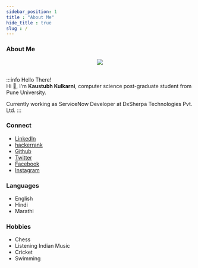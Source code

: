 ```yaml
---
sidebar_position: 1
title : "About Me"
hide_title : true
slug : /
---
```


### About Me

<div align="center">
  <img id="my-image" src="https://www.gravatar.com/avatar/b76fcfc82fc2e8fdc8075636f1735f61?s=200" />
</div>
<br />

:::info Hello There!  
Hi 👋, I'm  **Kaustubh Kulkarni**,  computer science post-graduate student from Pune University.

Currently working as ServiceNow Developer at DxSherpa Technologies Pvt. Ltd. 
:::


### Connect 
  * [LinkedIn](https://www.linkedin.com/in/kaustubhk24/)
  * [hackerrank](https://www.hackerrank.com/kaustubhk24/)
  * [Github](https://www.github.com/kaustubhk24/)
  * [Twitter](https://twitter.com/kaustubhk24)
  * [Facebook](https://facebook.com/kaustubhk24)
  * [Instagram](https://instagram.com/kaustubhk24)
    
### Languages
  * English
  * Hindi
  * Marathi
### Hobbies
  * Chess
  * Listening Indian Music
  * Cricket
  * Swimming